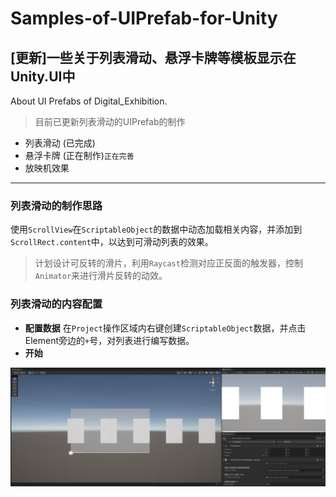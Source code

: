# Samples-of-UIPrefab-for-Unity
## [更新]一些关于列表滑动、悬浮卡牌等模板显示在Unity.UI中
About UI Prefabs of Digital_Exhibition.

> 目前已更新列表滑动的UIPrefab的制作
* 列表滑动 (已完成)
* 悬浮卡牌 (正在制作)`正在完善`
* 放映机效果

---

### 列表滑动的制作思路
使用`ScrollView`在`ScriptableObject`的数据中动态加载相关内容，并添加到`ScrollRect.content`中，以达到可滑动列表的效果。
> 计划设计可反转的滑片，利用`Raycast`检测对应正反面的触发器，控制`Animator`来进行滑片反转的动效。

### 列表滑动的内容配置
* **配置数据**
在`Project`操作区域内右键创建`ScriptableObject`数据，并点击Element旁边的`+`号，对列表进行编写数据。
* **开始**

![生成效果图](Images/ScrollViewPreview.png)
